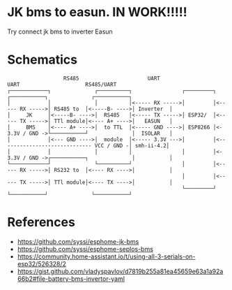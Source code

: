 # JK bms to easun. IN WORK!!!!!
Try connect jk bms to inverter Easun 

# Schematics
```
                  RS485                      UART                        UART                     RS485/UART
┌────────────┐              ┌──────────┐                ┌─────────┐                ┌───────────┐              ┌───────────┐
│            │              │          │<----- RX ----->│         │<----- RX ----->│ RS485 to  │<-----B- ---->│ Inverter  │
│     JK     │<-----B- ---->│  RS485   │<----- TX ----->│ ESP32/  │<----- TX ----->│ TTl module│<---- A+ ---->│   EASUN   │
│     BMS    │<---- A+ ---->│  to TTL  │<----- GND ---->│ ESP8266 │<- 3.3V / GND ->└───────────┘              │  ISOLAR   │
│            │<--- GND ---->│  module  │<----- 3.3V --->│         │<-- --------------------------- VCC / GND -│ smh-ii-4.2│
│            │              │          │                │         │<- 3.3V / GND ->┌───────────┐              │           │
└────────────┘              └──────────┘                │         │<----- RX ----->│ RS232 to  │<---- RX ---->│           │
                                                        │         │<----- TX ----->│ TTl module│<---- TX ---->│           │
                                                        └─────────┘                └───────────┘              └───────────┘
```

# References
* https://github.com/syssi/esphome-jk-bms
* https://github.com/syssi/esphome-seplos-bms
* https://community.home-assistant.io/t/using-all-3-serials-on-esp32/526328/2
* https://gist.github.com/vladyspavlov/d7819b255a81ea45659e63a1a92a66b2#file-battery-bms-invertor-yaml
